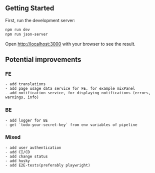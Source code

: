 ## Getting Started

First, run the development server:

```bash
npm run dev
npm run json-server
```

Open [http://localhost:3000](http://localhost:3000) with your browser to see the result.

## Potential improvements

### FE

    - add translations
    - add page usage data service for FE, for example mixPanel
    - add notification service, for displaying notifications (errors, warnings, info)

### BE

    - add logger for BE
    - get `todo-your-secret-key` from env variables of pipeline

### Mixed

    - add user authentication
    - add CI/CD
    - add change status 
    - add husky
    - add E2E-tests(preferably playwright)
